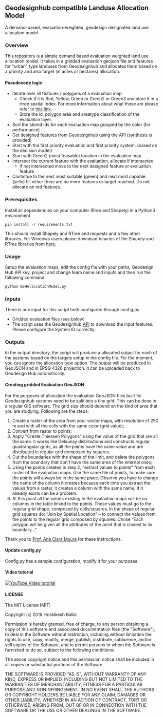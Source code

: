 ## Geodesignhub compatible Landuse Allocation Model
A demand-based, evaluation-weighted, geodesign designated land use allocation model

### Overview
This repository is a simple demand based evaluation weighted land use allocation model. It takes in a gridded evaluation geojson file and features for "urban" type landuses from Geodesignhub and allocates them based on a priority and also target (in acres or hectares) allocation. 

#### Pseudocode logic
- Iterate over all features / polygons of a evaluation map
  - Check if it is Red, Yellow, Green or Green2 or Green3 and store it in a rtree spatial index. For more information about what these are please refer to [this link](https://community.geodesignhub.com/t/making-evaluation-maps/62).
  - Store the id, polygon area and areatype classification of the evaluation layer.
- Sort the stored ids for each evaluation map grouped by the color (for performance)
- Get designed features from Geodesignhub using the API (synthesis is provided)
- Start with the first priority evaluation and first priority system. (based on the decision model)
- Start with Green2 (most feasable) location in the evaluation map. 
- Intersect the current feature with the evaluation, allocate if intersected
  - If not intersected move to the next designed feature or evaluation feature
- Contintue to the next most suitable (green) and next most capable (yello) till either there are no more features or target reached. Do not allocate on red features.


### Prerequisites
Install all dependencies on your computer (Rree and Shapely) in a Python3 environment
```
pip install -r requirements.txt
```
This should install Shapely and RTree and requests and a few other libraries. For Windows users please download binaries of the Shapely and RTree libraries from [here](http://www.lfd.uci.edu/~gohlke/pythonlibs/).

### Usage
Setup the evaluation maps, edit the config file with your paths, Geodesign Hub API key, project and change team name and inputs and then run the following command:

```python
python GDHAllocationModel.py
```

### Inputs
There is one input for this script both configured through config.py
- Gridded evaluation files (see below)
- The script uses the Geodesignhub [API](http://www.geodesignsupport.com/kb/get-methods/) to download the input features. Please configure the System ID correctly. 

### Outputs
In the output directory, the script will produce a allocated output for each of the systems based on the targets setup in the config file. For the moment, you can ignore the allocation type option. The output will be produced in GeoJSON and in EPSG 4326 projection. It can be uploaded back to Geodesign Hub automatically.

#### Creating gridded Evaluation GeoJSON
For the purposes of allocation the evaluation GeoJSON files built for Geodesignhub systems need to be split into a tiny grid. This can be done in a regular GIS software. The grid size should depend on the kind of area that you are studying. Following are the steps: 

1. Create a raster of the area from your vector maps, with resolution of 250 m and with all the cells with the same color (grid value);
2. Convert from raster to points;
3. Apply "Create Thiessen Polygons" using the value of the grid that are all the same. It works like Delaunay distributions and constructs regular quadrangular grids, as all the points have the same value and are distributed in regular grid composed by squares.
4. Cut the boundaries with the shape of the limit, and delete the polygons from the boundary that don't have the same area of the internal ones;
5. Using the points created in step 2, "extract values to points" from each raster of the evaluation maps. Use the same file of points, to make sure the points will always be in the same place. Observe you have to change the name of the column it creates because each time you extract the values from a raster, it creates a column with the same name, if it already exists can be a problem.
6. At this point all the values existing in the evaluation maps will be on columns in the table linked to the points. These values must go to the regular grid shape, composed by cells/squares. In the shape of regular grid squares do: “Join by Spatial Location” – to connect the values from the points to the regular grid composed by squares. Chose “Each polygon will be given all the attributes of the point that is closest to its boundary…”

Thank you to [Prof. Ana Clara Moura](http://geoproea.arq.ufmg.br/equipe/prof-ana-clara-mourao-moura) for these instructions. 

#### Update config.py
Config.py has a sample configuration, modify it for your purposes. 

#### Video tutorial
[![YouTube Video tutorial](http://i.imgur.com/3KNhYft.png)](https://www.youtube.com/watch?v=QFbOM5T2eQQ)

#### LICENSE
The MIT License (MIT)

Copyright (c) 2016 Hrishikesh Ballal

Permission is hereby granted, free of charge, to any person obtaining a copy of this software and associated documentation files (the "Software"), to deal in the Software without restriction, including without limitation the rights to use, copy, modify, merge, publish, distribute, sublicense, and/or sell copies of the Software, and to permit persons to whom the Software is furnished to do so, subject to the following conditions:

The above copyright notice and this permission notice shall be included in all copies or substantial portions of the Software.

THE SOFTWARE IS PROVIDED "AS IS", WITHOUT WARRANTY OF ANY KIND, EXPRESS OR IMPLIED, INCLUDING BUT NOT LIMITED TO THE WARRANTIES OF MERCHANTABILITY, FITNESS FOR A PARTICULAR PURPOSE AND NONINFRINGEMENT. IN NO EVENT SHALL THE AUTHORS OR COPYRIGHT HOLDERS BE LIABLE FOR ANY CLAIM, DAMAGES OR OTHER LIABILITY, WHETHER IN AN ACTION OF CONTRACT, TORT OR OTHERWISE, ARISING FROM, OUT OF OR IN CONNECTION WITH THE SOFTWARE OR THE USE OR OTHER DEALINGS IN THE SOFTWARE.
